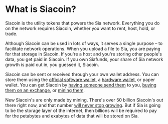 # What is Siacoin?

Siacoin is the utility tokens that powers the Sia network. Everything you do on the network requires Siacoin, whether you want to rent, host, hold, or trade.

Although Siacoin can be used in lots of ways, it serves a single purpose – to facilitate network operations. When you upload a file to Sia, you are paying for that storage in Siacoin. If you're a host and you're storing other people's data, you get paid in Siacoin. If you own Siafunds, your share of Sia network growth is paid out in, you guessed it, Siacoin.

Siacoin can be sent or received through your own wallet address. You can store them using the [official software wallet](../../../your-wallet/wallet-setup/), a [hardware wallet](../../../your-wallet/wallet-setup/for-advanced-users/using-the-sia-ledger-nano-s-app.md), or paper wallet. You can get Siacoin by [having someone send them](../../../your-wallet/wallet-setup/sia-ui/how-to-make-a-sia-address.md) to you, [buying them on an exchange](how-to-buy-siacoins.md#buy-sc-from-an-exchange), or [mining them](broken-reference/).

New Siacoin's are only made by mining. There's over 50 billion Siacoin's out there right now, and that number [will never stop growing](siacoin-total-supply.md). But if Sia is going to be the storage layer of the internet, then billions will be required to pay for the petabytes and exabytes of data that will be stored on Sia.
